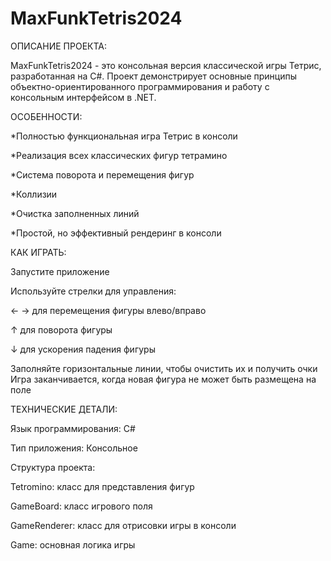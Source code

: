 # MaxFunkTetris2024

ОПИСАНИЕ ПРОЕКТА:

MaxFunkTetris2024 - это консольная версия классической игры Тетрис, разработанная на C#. 
Проект демонстрирует основные принципы объектно-ориентированного программирования и работу с консольным интерфейсом в .NET.

ОСОБЕННОСТИ:

*Полностью функциональная игра Тетрис в консоли

*Реализация всех классических фигур тетрамино

*Система поворота и перемещения фигур

*Коллизии

*Очистка заполненных линий

*Простой, но эффективный рендеринг в консоли

КАК ИГРАТЬ:

Запустите приложение

Используйте стрелки для управления:

← → для перемещения фигуры влево/вправо

↑ для поворота фигуры

↓ для ускорения падения фигуры


Заполняйте горизонтальные линии, чтобы очистить их и получить очки
Игра заканчивается, когда новая фигура не может быть размещена на поле

ТЕХНИЧЕСКИЕ ДЕТАЛИ:

Язык программирования: C#

Тип приложения: Консольное

Структура проекта:

Tetromino: класс для представления фигур

GameBoard: класс игрового поля

GameRenderer: класс для отрисовки игры в консоли

Game: основная логика игры
